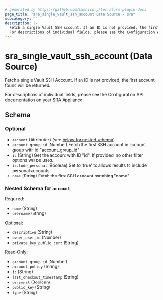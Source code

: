 ```yaml
---
# generated by https://github.com/hashicorp/terraform-plugin-docs
page_title: "sra_single_vault_ssh_account Data Source - sra"
subcategory: ""
description: |-
  Fetch a single Vault SSH Account. If an ID is not provided, the first account found will be returned.
  For descriptions of individual fields, please see the Configuration API documentation on your SRA Appliance
---
```


# sra_single_vault_ssh_account (Data Source)

Fetch a single Vault SSH Account. If an ID is not provided, the first account found will be returned.

For descriptions of individual fields, please see the Configuration API documentation on your SRA Appliance



<!-- schema generated by tfplugindocs -->
## Schema

### Optional

- `account` (Attributes) (see [below for nested schema](#nestedatt--account))
- `account_group_id` (Number) Fetch the first SSH account in account group with id "account_group_id"
- `id` (String) Get the account with ID "id". If provided, no other filter options will be used.
- `include_personal` (Boolean) Set to 'true' to allows results to include personal accounts
- `name` (String) Fetch the first SSH account matching "name"

<a id="nestedatt--account"></a>
### Nested Schema for `account`

Required:

- `name` (String)
- `username` (String)

Optional:

- `description` (String)
- `owner_user_id` (Number)
- `private_key_public_cert` (String)

Read-Only:

- `account_group_id` (Number)
- `account_policy` (String)
- `id` (String)
- `last_checkout_timestamp` (String)
- `personal` (Boolean)
- `public_key` (String)
- `type` (String)



